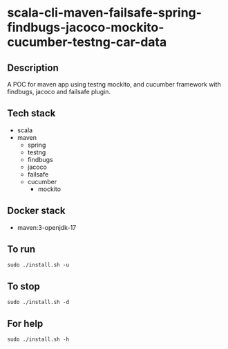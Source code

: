 # scala-cli-maven-failsafe-spring-findbugs-jacoco-mockito-cucumber-testng-car-data

## Description
A POC for maven app using testng
mockito, and cucumber framework
 with findbugs,
jacoco and failsafe plugin.

## Tech stack
- scala
- maven
	- spring
  - testng
  - findbugs
  - jacoco
  - failsafe
  - cucumber
	- mockito


## Docker stack
- maven:3-openjdk-17

## To run
`sudo ./install.sh -u`

## To stop
`sudo ./install.sh -d`

## For help
`sudo ./install.sh -h`
